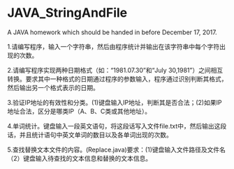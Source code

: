 # JAVA_StringAndFile
A JAVA homework which should be handed in before December 17, 2017.

1.请编写程序，输入一个字符串，然后由程序统计并输出在该字符串中每个字符出现的次数。

2.请编写程序实现两种日期格式（如：“1981.07.30”和“July 30,1981”）之间相互转换。要求其中一种格式的日期通过程序的参数输入，程序通过识别判断其格式，然后输出另一个格式表示的日期。

3.验证IP地址的有效性和分类。(1)键盘输入IP地址，判断其是否合法；(2)如果IP地址合法，区分是哪类IP（A、B、C类或其他地址）。

4.单词统计。键盘输入一段英文语句，将这段话写入文件file.txt中，然后输出这段话，并且统计语句中英文单词的数目以及各单词出现的次数。

5.查找替换文本文件的内容。(Replace.java)要求：(1)键盘输入文件路径及文件名（2）键盘输入待查找的文本信息和替换的文本信息。
